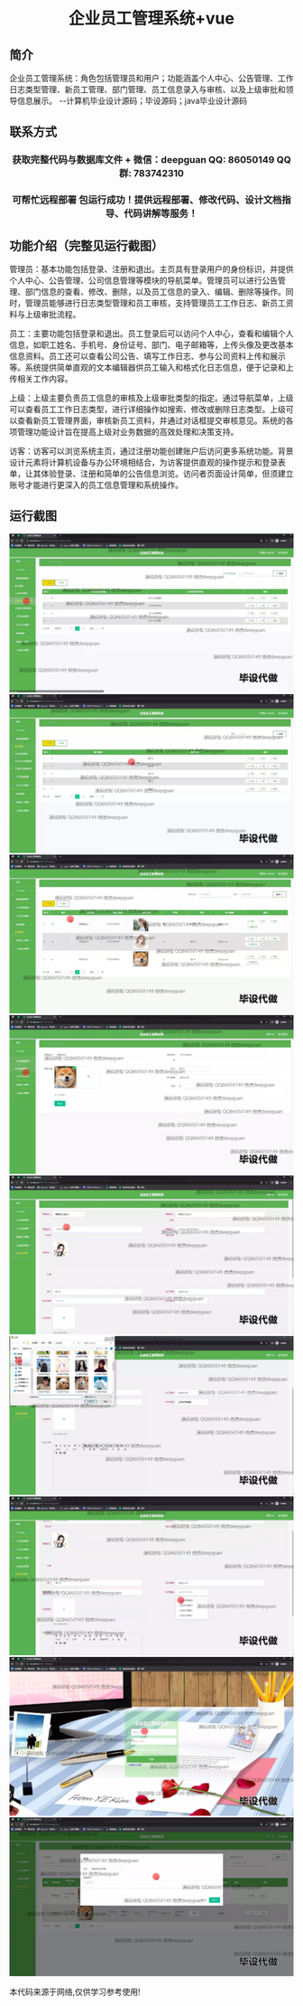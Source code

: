 <p><h1 align="center">企业员工管理系统+vue</h1></p>

## 简介
企业员工管理系统：角色包括管理员和用户；功能涵盖个人中心、公告管理、工作日志类型管理、新员工管理、部门管理、员工信息录入与审核、以及上级审批和领导信息展示。    --计算机毕业设计源码；毕设源码；java毕业设计源码


## 联系方式
<p><h3 align="center">获取完整代码与数据库文件 + 微信：deepguan QQ: 86050149 QQ群: 783742310</h3></p>
<p><h3 align="center">可帮忙远程部署 包运行成功！提供远程部署、修改代码、设计文档指导、代码讲解等服务！</h3></p>

## 功能介绍（完整见运行截图）
管理员：基本功能包括登录、注册和退出。主页具有登录用户的身份标识，并提供个人中心、公告管理、公司信息管理等模块的导航菜单。管理员可以进行公告管理、部门信息的查看、修改、删除，以及员工信息的录入、编辑、删除等操作。同时，管理员能够进行日志类型管理和员工审核，支持管理员工工作日志、新员工资料与上级审批流程。

员工：主要功能包括登录和退出。员工登录后可以访问个人中心，查看和编辑个人信息，如职工姓名、手机号、身份证号、部门、电子邮箱等，上传头像及更改基本信息资料。员工还可以查看公司公告、填写工作日志、参与公司资料上传和展示等。系统提供简单直观的文本编辑器供员工输入和格式化日志信息，便于记录和上传相关工作内容。

上级：上级主要负责员工信息的审核及上级审批类型的指定。通过导航菜单，上级可以查看员工工作日志类型，进行详细操作如搜索、修改或删除日志类型。上级可以查看新员工管理界面，审核新员工资料，并通过对话框提交审核意见。系统的各项管理功能设计旨在提高上级对业务数据的高效处理和决策支持。

访客：访客可以浏览系统主页，通过注册功能创建账户后访问更多系统功能。背景设计元素将计算机设备与办公环境相结合，为访客提供直观的操作提示和登录表单，让其体验登录、注册和简单的公告信息浏览。访问者页面设计简单，但须建立账号才能进行更深入的员工信息管理和系统操作。


## 运行截图
![](img/001.jpg)
![](img/002.jpg)
![](img/003.jpg)
![](img/004.jpg)
![](img/005.jpg)
![](img/006.jpg)
![](img/007.jpg)
![](img/008.jpg)
![](img/009.jpg)

<p>本代码来源于网络,仅供学习参考使用!</p>
